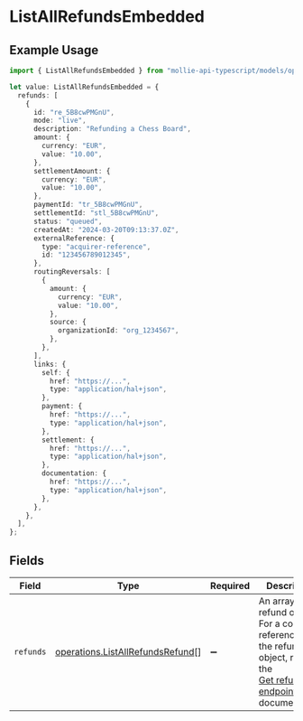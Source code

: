 # ListAllRefundsEmbedded

## Example Usage

```typescript
import { ListAllRefundsEmbedded } from "mollie-api-typescript/models/operations";

let value: ListAllRefundsEmbedded = {
  refunds: [
    {
      id: "re_5B8cwPMGnU",
      mode: "live",
      description: "Refunding a Chess Board",
      amount: {
        currency: "EUR",
        value: "10.00",
      },
      settlementAmount: {
        currency: "EUR",
        value: "10.00",
      },
      paymentId: "tr_5B8cwPMGnU",
      settlementId: "stl_5B8cwPMGnU",
      status: "queued",
      createdAt: "2024-03-20T09:13:37.0Z",
      externalReference: {
        type: "acquirer-reference",
        id: "123456789012345",
      },
      routingReversals: [
        {
          amount: {
            currency: "EUR",
            value: "10.00",
          },
          source: {
            organizationId: "org_1234567",
          },
        },
      ],
      links: {
        self: {
          href: "https://...",
          type: "application/hal+json",
        },
        payment: {
          href: "https://...",
          type: "application/hal+json",
        },
        settlement: {
          href: "https://...",
          type: "application/hal+json",
        },
        documentation: {
          href: "https://...",
          type: "application/hal+json",
        },
      },
    },
  ],
};
```

## Fields

| Field                                                                                                                                    | Type                                                                                                                                     | Required                                                                                                                                 | Description                                                                                                                              |
| ---------------------------------------------------------------------------------------------------------------------------------------- | ---------------------------------------------------------------------------------------------------------------------------------------- | ---------------------------------------------------------------------------------------------------------------------------------------- | ---------------------------------------------------------------------------------------------------------------------------------------- |
| `refunds`                                                                                                                                | [operations.ListAllRefundsRefund](../../models/operations/listallrefundsrefund.md)[]                                                     | :heavy_minus_sign:                                                                                                                       | An array of refund objects. For a complete reference of the refund object, refer to the<br/>[Get refund endpoint](get-refund) documentation. |